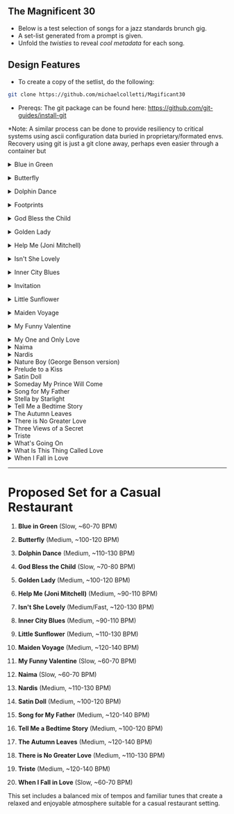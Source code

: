 
## The Magnificent 30

- Below is a test selection of songs for a jazz standards brunch gig. 
- A set-list generated from a prompt is given. 
- Unfold the *twisties* to reveal *cool metadata* for each song. 

## Design Features
- To create a copy of the setlist, do the following:

```sh
git clone https://github.com/michaelcolletti/Magificant30
```
- Prereqs: The git package can be found here: https://github.com/git-guides/install-git
  
*Note: A similar process can be done to provide resiliency to critical systems using ascii configuration data buried in proprietary/formated envs. Recovery using git is just a git clone away, perhaps even easier through a container but 
   
<details>
<summary>Blue in Green</summary>

| Attribute      | Details                |
|----------------|------------------------|
| Tempo          | Slow                   |
| BPM            | ~60-70                 |
| Year Released  | 1959                   |
| Composer       | Miles Davis/Bill Evans |
| Original Artist| Miles Davis            |
| Key            | C Major                |
</details>
</p>

<details>
<summary>Butterfly</summary>

| Attribute      | Details        |
|----------------|----------------|
| Tempo          | Medium         |
| BPM            | ~100-120       |
| Year Released  | 1974           |
| Composer       | Herbie Hancock |
| Original Artist| Herbie Hancock |
| Key            | A Minor        |
</details>
</p>



<details>
<summary>Dolphin Dance</summary>

| Attribute      | Details        |
|----------------|----------------|
| Tempo          | Medium         |
| BPM            | ~110-130       |
| Year Released  | 1965           |
| Composer       | Herbie Hancock |
| Original Artist| Herbie Hancock |
| Key            | C Major        |
</details>
</p>

<details>
<summary>Footprints</summary>

| Attribute      | Details        |
|----------------|----------------|
| Tempo          | Medium         |
| BPM            | ~100-120       |
| Year Released  | 1966           |
| Composer       | Wayne Shorter  |
| Original Artist| Wayne Shorter  |
| Key            | E Minor        |
</details>
</p>


<details>
<summary>God Bless the Child</summary>

| Attribute      | Details          |
|----------------|------------------|
| Tempo          | Slow             |
| BPM            | ~70-80           |
| Year Released  | 1941             |
| Composer       | Billie Holiday   |
| Original Artist| Billie Holiday   |
| Key            | E♭ Major         |

</details>
</p>


<details>
<summary>Golden Lady</summary>

| Attribute      | Details          |
|----------------|------------------|
| Tempo          | Medium           |
| BPM            | ~100-120         |
| Year Released  | 1973             |
| Composer       | Stevie Wonder    |
| Original Artist| Stevie Wonder    |
| Key            | E Major          |

</details>
</p>

<details>
<summary>Help Me (Joni Mitchell)</summary>

| Attribute      | Details          |
|----------------|------------------|
| Tempo          | Medium           |
| BPM            | ~90-110          |
| Year Released  | 1974             |
| Composer       | Joni Mitchell    |
| Original Artist| Joni Mitchell    |
| Key            | A Major          |

</details>
</p>

<details>
<summary>Isn't She Lovely</summary>

| Attribute      | Details          |
|----------------|------------------|
| Tempo          | Medium/Fast      |
| BPM            | ~120-130         |
| Year Released  | 1976             |
| Composer       | Stevie Wonder    |
| Original Artist| Stevie Wonder    |
| Key            | E Major          |

</details>
</p>

<details>
<summary>Inner City Blues</summary>

| Attribute      | Details          |
|----------------|------------------|
| Tempo          | Medium           |
| BPM            | ~90-110          |
| Year Released  | 1971             |
| Composer       | Marvin Gaye      |
| Original Artist| Marvin Gaye      |
| Key            | A Minor          |

</details>
</p>

<details>
<summary>Invitation</summary>

| Attribute      | Details          |
|----------------|------------------|
| Tempo          | Medium           |
| BPM            | ~80-100          |
| Year Released  | 1952             |
| Composer       | Bronisław Kaper  |
| Original Artist| Sarah Vaughan    |
| Key            | C Minor          |

</details>
</p>

<details>
<summary>Little Sunflower</summary>

| Attribute      | Details          |
|----------------|------------------|
| Tempo          | Medium           |
| BPM            | ~110-130         |
| Year Released  | 1967             |
| Composer       | Freddie Hubbard  |
| Original Artist| Freddie Hubbard  |
| Key            | F Major          |

</details>
</p>

<details>
<summary>Maiden Voyage</summary>

| Attribute      | Details          |
|----------------|------------------|
| Tempo          | Medium           |
| BPM            | ~120-140         |
| Year Released  | 1965             |
| Composer       | Herbie Hancock   |
| Original Artist| Herbie Hancock   |
| Key            | F Minor          |

</details>
</p>


<details>
<summary>My Funny Valentine</summary>

| Attribute      | Details            |
|----------------|--------------------|
| Tempo          | Slow               |
| BPM            | ~60-70             |
| Year Released  | 1937               |
| Composer       | Richard Rodgers    |
| Original Artist| Mitzi Green        |
| Key            | C Minor            |

</details>
</p>

<details>
<summary>My One and Only Love</summary>

| Attribute      | Details          |
|----------------|------------------|
| Tempo          | Slow             |
| BPM            | ~60-70           |
| Year Released  | 1953             |
| Composer       | Guy Wood         |
| Original Artist| Frank Sinatra    |
| Key            | C Major          |

</details>

<details>
<summary>Naima</summary>

| Attribute      | Details          |
|----------------|------------------|
| Tempo          | Slow             |
| BPM            | ~60-70           |
| Year Released  | 1959             |
| Composer       | John Coltrane    |
| Original Artist| John Coltrane    |
| Key            | B♭ Minor         |

</details>

<details>
<summary>Nardis</summary>

| Attribute      | Details          |
|----------------|------------------|
| Tempo          | Medium           |
| BPM            | ~110-130         |
| Year Released  | 1958             |
| Composer       | Miles Davis      |
| Original Artist| Miles Davis      |
| Key            | E Minor          |

</details>

<details>
<summary>Nature Boy (George Benson version)</summary>

| Attribute      | Details                |
|----------------|------------------------|
| Tempo          | Slow                   |
| BPM            | ~60-70                 |
| Year Released  | 1948 (original)        |
| Composer       | Eden Ahbez             |
| Original Artist| Nat King Cole (1948)   |
| Key            | D Minor                |

</details>

<details>
<summary>Prelude to a Kiss</summary>

| Attribute      | Details                |
|----------------|------------------------|
| Tempo          | Slow                   |
| BPM            | ~60-70                 |
| Year Released  | 1938                   |
| Composer       | Duke Ellington         |
| Original Artist| Duke Ellington         |
| Key            | D♭ Major               |

</details>


<details>
<summary>Satin Doll</summary>

| Attribute      | Details                |
|----------------|------------------------|
| Tempo          | Medium                 |
| BPM            | ~100-120               |
| Year Released  | 1953                   |
| Composer       | Duke Ellington         |
| Original Artist| Duke Ellington         |
| Key            | C Major                |

</details>

<details>
<summary>Someday My Prince Will Come</summary>

| Attribute      | Details                |
|----------------|------------------------|
| Tempo          | Medium                 |
| BPM            | ~110-130               |
| Year Released  | 1937                   |
| Composer       | Frank Churchill        |
| Original Artist| Adriana Caselotti      |
| Key            | F Major                |

</details>

<details>
<summary>Song for My Father</summary>

| Attribute      | Details                |
|----------------|------------------------|
| Tempo          | Medium                 |
| BPM            | ~120-140               |
| Year Released  | 1964                   |
| Composer       | Horace Silver          |
| Original Artist| Horace Silver          |
| Key            | F Minor                |

</details>

<details>
<summary>Stella by Starlight</summary>

| Attribute      | Details                |
|----------------|------------------------|
| Tempo          | Medium                 |
| BPM            | ~120-140               |
| Year Released  | 1944                   |
| Composer       | Victor Young           |
| Original Artist| Victor Young           |
| Key            | B♭ Major               |

</details>

<details>
<summary>Tell Me a Bedtime Story</summary>


| Attribute      | Details                |
|----------------|------------------------|
| Tempo          | Medium                 |
| BPM            | ~100-120               |
| Year Released  | 1969                   |
| Composer       | Herbie Hancock         |
| Original Artist| Herbie Hancock         |
| Key            | F Major                |

</details>


<details>
<summary>The Autumn Leaves</summary>

| Attribute      | Details                |
|----------------|------------------------|
| Tempo          | Medium                 |
| BPM            | ~

120-140               |
| Year Released  | 1945                   |
| Composer       | Joseph Kosma           |
| Original Artist| Yves Montand           |
| Key            | G Minor                |

</details>

<details>
<summary>There is No Greater Love</summary>

| Attribute      | Details                |
|----------------|------------------------|
| Tempo          | Medium                 |
| BPM            | ~110-130               |
| Year Released  | 1936                   |
| Composer       | Isham Jones            |
| Original Artist| Billie Holiday         |
| Key            | B♭ Major               |

</details>

<details>
<summary>Three Views of a Secret</summary>

| Attribute      | Details                |
|----------------|------------------------|
| Tempo          | Medium                 |
| BPM            | ~100-120               |
| Year Released  | 1980                   |
| Composer       | Jaco Pastorius         |
| Original Artist| Jaco Pastorius         |
| Key            | E♭ Minor               |

</details>

<details>
<summary>Triste</summary>

| Attribute      | Details                |
|----------------|------------------------|
| Tempo          | Medium                 |
| BPM            | ~120-140               |
| Year Released  | 1966                   |
| Composer       | Antônio Carlos Jobim   |
| Original Artist| Antônio Carlos Jobim   |
| Key            | B♭ Major               |

</details>

<details>
<summary>What's Going On</summary>

| Attribute      | Details                |
|----------------|------------------------|
| Tempo          | Medium                 |
| BPM            | ~90-110                |
| Year Released  | 1971                   |
| Composer       | Marvin Gaye            |
| Original Artist| Marvin Gaye            |
| Key            | E Major                |

</details>

<details>
<summary>What Is This Thing Called Love</summary>

| Attribute      | Details                |
|----------------|------------------------|
| Tempo          | Medium                 |
| BPM            | ~120-140               |
| Year Released  | 1929                   |
| Composer       | Cole Porter            |
| Original Artist| Elsie Carlisle         |
| Key            | C Major                |

</details>

<details>
<summary>When I Fall in Love</summary>

| Attribute      | Details                |
|----------------|------------------------|
| Tempo          | Slow                   |
| BPM            | ~60-70                 |
| Year Released  | 1952                   |
| Composer       | Victor Young           |
| Original Artist| Doris Day              |
| Key            | D Major                |

</details>

---

# Proposed Set for a Casual Restaurant

1. **Blue in Green** (Slow, ~60-70 BPM)

2. **Butterfly** (Medium, ~100-120 BPM)

3. **Dolphin Dance** (Medium, ~110-130 BPM)

4. **God Bless the Child** (Slow, ~70-80 BPM)

5. **Golden Lady** (Medium, ~100-120 BPM)

6. **Help Me (Joni Mitchell)** (Medium, ~90-110 BPM)

7. **Isn't She Lovely** (Medium/Fast, ~120-130 BPM)

8. **Inner City Blues** (Medium, ~90-110 BPM)

9. **Little Sunflower** (Medium, ~110-130 BPM)

10. **Maiden Voyage** (Medium, ~120-140 BPM)

11. **My Funny Valentine** (Slow, ~60-70 BPM)

12. **Naima** (Slow, ~60-70 BPM)

13. **Nardis** (Medium, ~110-130 BPM)

14. **Satin Doll** (Medium, ~100-120 BPM)

15. **Song for My Father** (Medium, ~120-140 BPM)

16. **Tell Me a Bedtime Story** (Medium, ~100-120 BPM)

17. **The Autumn Leaves** (Medium, ~120-140 BPM)

18. **There is No Greater Love** (Medium, ~110-130 BPM)

19. **Triste** (Medium, ~120-140 BPM)

20. **When I Fall in Love** (Slow, ~60-70 BPM)

This set includes a balanced mix of tempos and familiar tunes that create a relaxed and enjoyable atmosphere suitable for a casual restaurant setting.